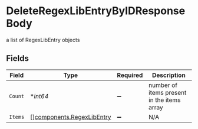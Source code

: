 # DeleteRegexLibEntryByIDResponseBody

a list of RegexLibEntry objects


## Fields

| Field                                                                  | Type                                                                   | Required                                                               | Description                                                            |
| ---------------------------------------------------------------------- | ---------------------------------------------------------------------- | ---------------------------------------------------------------------- | ---------------------------------------------------------------------- |
| `Count`                                                                | **int64*                                                               | :heavy_minus_sign:                                                     | number of items present in the items array                             |
| `Items`                                                                | [][components.RegexLibEntry](../../models/components/regexlibentry.md) | :heavy_minus_sign:                                                     | N/A                                                                    |